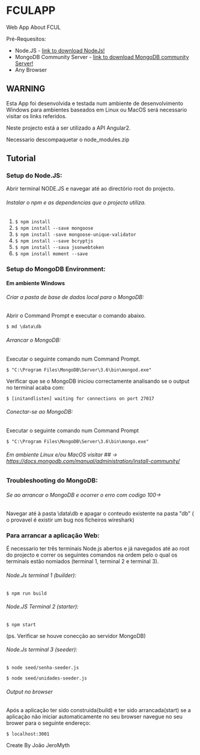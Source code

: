 # FCULAPP
Web App About FCUL

Pré-Requesitos:
- Node.JS - [link to download NodeJs!](https://nodejs.org/en/download/)
- MongoDB Community Server - [link to download MongoDB community Server!](https://www.mongodb.com/download-center/community)
- Any Browser

## WARNING ##
Esta App foi desenvolvida e testada num ambiente de desenvolvimento Windows para ambientes baseados em Linux ou MacOS será necessario visitar os links referidos.

Neste projecto está a ser utilizado a API Angular2.

Necessario descompaquetar o node_modules.zip 

## Tutorial ##

### Setup do Node.JS:
Abrir terminal NODE.JS e navegar até ao directório root do projecto.

###### Instalar o npm e as dependencias que o projecto utiliza.

1. `$ npm install`
2. `$ npm install --save mongoose`
3. `$ npm install -save mongoose-unique-validator`
4. `$ npm install --save bcryptjs`
5. `$ npm install --sava jsonwebtoken`
6. `$ npm install moment --save`

### Setup do MongoDB Environment:

#### Em ambiente Windows

###### Criar a pasta de base de dados local para o MongoDB:

Abrir o Command Prompt e executar o comando abaixo.

`$ md \data\db`


###### Arrancar o MongoDB:

Executar o seguinte comando num Command Prompt.

`$ "C:\Program Files\MongoDB\Server\3.6\bin\mongod.exe"`

Verificar que se o MongoDB iniciou correctamente analisando se o output no terminal acaba com:

`$ [initandlisten] waiting for connections on port 27017`


###### Conectar-se ao MongoDB:

Executar o seguinte comando num Command Prompt

`$ "C:\Program Files\MongoDB\Server\3.6\bin\mongo.exe"`


###### Em ambiente Linux e/ou MacOS visitar ## -> https://docs.mongodb.com/manual/administration/install-community/

### Troubleshooting do MongoDB:

###### Se ao arrancar o MongoDB e ocorrer o erro com codigo 100->

Navegar até à pasta \data\db e apagar o conteudo existente na pasta "db" ( o provavel é existir um bug nos ficheiros wireshark)


### Para arrancar a aplicação Web:

É necessario ter três terminais Node.js abertos e já navegados até ao root do projecto e correr os seguintes comandos na ordem pelo o qual os terminais estão nomiados (terminal 1, terminal 2 e terminal 3).

###### Node.Js terminal 1 (builder):

`$ npm run build`

###### Node.JS Terminal 2 (starter):

`$ npm start`

(ps. Verificar se houve conecção ao servidor MongoDB)

###### Node.Js terminal 3 (seeder):

`$ node seed/senha-seeder.js`

`$ node seed/unidades-seeder.js`

###### Output no browser
Após a aplicação ter sido construida(build) e ter sido arrancada(start) se a aplicação não iniciar automaticamente no seu browser navegue no seu brower para o seguinte endereço:

`$ localhost:3001`


Create By João JeroMyth

